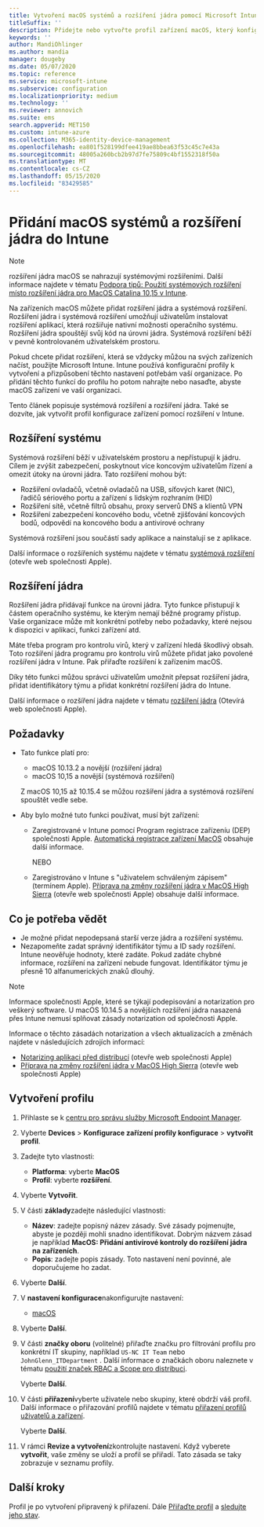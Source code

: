 ```yaml
---
title: Vytvoření macOS systémů a rozšíření jádra pomocí Microsoft Intune – Azure | Microsoft Docs
titleSuffix: ''
description: Přidejte nebo vytvořte profil zařízení macOS, který konfiguruje rozšíření systému nebo rozšíření jádra, aby bylo možné přepsat uživatele, přidá identifikátor týmu a přidá do Microsoft Intune sadu prostředků a identifikátor týmu.
keywords: ''
author: MandiOhlinger
ms.author: mandia
manager: dougeby
ms.date: 05/07/2020
ms.topic: reference
ms.service: microsoft-intune
ms.subservice: configuration
ms.localizationpriority: medium
ms.technology: ''
ms.reviewer: annovich
ms.suite: ems
search.appverid: MET150
ms.custom: intune-azure
ms.collection: M365-identity-device-management
ms.openlocfilehash: ea801f528199dfee419ae8bbea63f53c45c7e43a
ms.sourcegitcommit: 48005a260bcb2b97d7fe75809c4bf1552318f50a
ms.translationtype: MT
ms.contentlocale: cs-CZ
ms.lasthandoff: 05/15/2020
ms.locfileid: "83429585"
---
```

# <a name="add-macos-system-and-kernel-extensions-in-intune"></a>Přidání macOS systémů a rozšíření jádra do Intune

> [!NOTE]
> rozšíření jádra macOS se nahrazují systémovými rozšířeními. Další informace najdete v tématu [Podpora tipů: Použití systémových rozšíření místo rozšíření jádra pro MacOS Catalina 10,15 v Intune](https://techcommunity.microsoft.com/t5/intune-customer-success/support-tip-using-system-extensions-instead-of-kernel-extensions/ba-p/1191413).

Na zařízeních macOS můžete přidat rozšíření jádra a systémová rozšíření. Rozšíření jádra i systémová rozšíření umožňují uživatelům instalovat rozšíření aplikací, která rozšiřuje nativní možnosti operačního systému. Rozšíření jádra spouštějí svůj kód na úrovni jádra. Systémová rozšíření běží v pevně kontrolovaném uživatelském prostoru.

Pokud chcete přidat rozšíření, která se vždycky můžou na svých zařízeních načíst, použijte Microsoft Intune. Intune používá konfigurační profily k vytvoření a přizpůsobení těchto nastavení potřebám vaší organizace. Po přidání těchto funkcí do profilu ho potom nahrajte nebo nasaďte, abyste macOS zařízení ve vaší organizaci.

Tento článek popisuje systémová rozšíření a rozšíření jádra. Také se dozvíte, jak vytvořit profil konfigurace zařízení pomocí rozšíření v Intune.

## <a name="system-extensions"></a>Rozšíření systému

Systémová rozšíření běží v uživatelském prostoru a nepřístupují k jádru. Cílem je zvýšit zabezpečení, poskytnout více koncovým uživatelům řízení a omezit útoky na úrovni jádra. Tato rozšíření mohou být:

- Rozšíření ovladačů, včetně ovladačů na USB, síťových karet (NIC), řadičů sériového portu a zařízení s lidským rozhraním (HID)
- Rozšíření sítě, včetně filtrů obsahu, proxy serverů DNS a klientů VPN
- Rozšíření zabezpečení koncového bodu, včetně zjišťování koncových bodů, odpovědí na koncového bodu a antivirové ochrany

Systémová rozšíření jsou součástí sady aplikace a nainstalují se z aplikace.

Další informace o rozšířeních systému najdete v tématu [systémová rozšíření](https://developer.apple.com/documentation/systemextensions) (otevře web společnosti Apple).

## <a name="kernel-extensions"></a>Rozšíření jádra

Rozšíření jádra přidávají funkce na úrovni jádra. Tyto funkce přistupují k částem operačního systému, ke kterým nemají běžné programy přístup. Vaše organizace může mít konkrétní potřeby nebo požadavky, které nejsou k dispozici v aplikaci, funkci zařízení atd.

Máte třeba program pro kontrolu virů, který v zařízení hledá škodlivý obsah. Toto rozšíření jádra programu pro kontrolu virů můžete přidat jako povolené rozšíření jádra v Intune. Pak přiřaďte rozšíření k zařízením macOS.

Díky této funkci můžou správci uživatelům umožnit přepsat rozšíření jádra, přidat identifikátory týmu a přidat konkrétní rozšíření jádra do Intune.

Další informace o rozšíření jádra najdete v tématu [rozšíření jádra](https://developer.apple.com/library/archive/documentation/Darwin/Conceptual/KernelProgramming/Extend/Extend.html) (Otevírá web společnosti Apple).

## <a name="prerequisites"></a>Požadavky

- Tato funkce platí pro:

  - macOS 10.13.2 a novější (rozšíření jádra)
  - macOS 10,15 a novější (systémová rozšíření)

  Z macOS 10,15 až 10.15.4 se můžou rozšíření jádra a systémová rozšíření spouštět vedle sebe.

- Aby bylo možné tuto funkci používat, musí být zařízení:

  - Zaregistrované v Intune pomocí Program registrace zařízeníu (DEP) společnosti Apple. [Automatická registrace zařízení MacOS](../enrollment/device-enrollment-program-enroll-macos.md) obsahuje další informace.

    NEBO

  - Zaregistrováno v Intune s "uživatelem schváleným zápisem" (termínem Apple). [Příprava na změny rozšíření jádra v MacOS High Sierra](https://support.apple.com/en-us/HT208019) (otevře web společnosti Apple) obsahuje další informace.

## <a name="what-you-need-to-know"></a>Co je potřeba vědět

- Je možné přidat nepodepsaná starší verze jádra a rozšíření systému.
- Nezapomeňte zadat správný identifikátor týmu a ID sady rozšíření. Intune neověřuje hodnoty, které zadáte. Pokud zadáte chybné informace, rozšíření na zařízení nebude fungovat. Identifikátor týmu je přesně 10 alfanumerických znaků dlouhý.

> [!NOTE]
> Informace společnosti Apple, které se týkají podepisování a notarization pro veškerý software. U macOS 10.14.5 a novějších rozšíření jádra nasazená přes Intune nemusí splňovat zásady notarization od společnosti Apple.
>
> Informace o těchto zásadách notarization a všech aktualizacích a změnách najdete v následujících zdrojích informací:
>
> - [Notarizing aplikaci před distribucí](https://developer.apple.com/documentation/security/notarizing_your_app_before_distribution) (otevře web společnosti Apple) 
> - [Příprava na změny rozšíření jádra v MacOS High Sierra](https://support.apple.com/en-us/HT208019) (otevře web společnosti Apple)

## <a name="create-the-profile"></a>Vytvoření profilu

1. Přihlaste se k [centru pro správu služby Microsoft Endpoint Manager](https://go.microsoft.com/fwlink/?linkid=2109431).
2. Vyberte **Devices**  >  **Konfigurace zařízení profily konfigurace**  >  **vytvořit profil**.
3. Zadejte tyto vlastnosti:

    - **Platforma**: vyberte **MacOS**
    - **Profil**: vyberte **rozšíření**.

4. Vyberte **Vytvořit**.
5. V části **základy**zadejte následující vlastnosti:

    - **Název**: zadejte popisný název zásady. Své zásady pojmenujte, abyste je později mohli snadno identifikovat. Dobrým názvem zásad je například **MacOS: Přidání antivirové kontroly do rozšíření jádra na zařízeních**.
    - **Popis**: zadejte popis zásady. Toto nastavení není povinné, ale doporučujeme ho zadat.

6. Vyberte **Další**.

7. V **nastavení konfigurace**nakonfigurujte nastavení:

    - [macOS](kernel-extensions-settings-macos.md)

8. Vyberte **Další**.
9. V části **značky oboru** (volitelné) přiřaďte značku pro filtrování profilu pro konkrétní IT skupiny, například `US-NC IT Team` nebo `JohnGlenn_ITDepartment` . Další informace o značkách oboru naleznete v tématu [použití značek RBAC a Scope pro distribuci](../fundamentals/scope-tags.md).

    Vyberte **Další**.

10. V části **přiřazení**vyberte uživatele nebo skupiny, které obdrží váš profil. Další informace o přiřazování profilů najdete v tématu [přiřazení profilů uživatelů a zařízení](device-profile-assign.md).

    Vyberte **Další**.

11. V rámci **Revize a vytvoření**zkontrolujte nastavení. Když vyberete **vytvořit**, vaše změny se uloží a profil se přiřadí. Tato zásada se taky zobrazuje v seznamu profily.

## <a name="next-steps"></a>Další kroky

Profil je po vytvoření připravený k přiřazení. Dále [Přiřaďte profil](device-profile-assign.md) a [sledujte jeho stav](device-profile-monitor.md).
